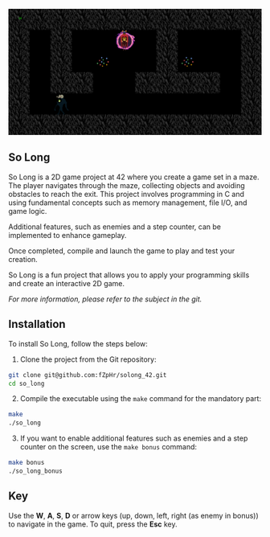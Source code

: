 



![In-game](https://github.com/fZpHr/solong_42/blob/main/ingame.png)


## So Long

So Long is a 2D game project at 42 where you create a game set in a maze. The player navigates through the maze, collecting objects and avoiding obstacles to reach the exit. This project involves programming in C and using fundamental concepts such as memory management, file I/O, and game logic.

Additional features, such as enemies and a step counter, can be implemented to enhance gameplay.

Once completed, compile and launch the game to play and test your creation.

So Long is a fun project that allows you to apply your programming skills and create an interactive 2D game.

*For more information, please refer to the subject in the git.*
## Installation

To install So Long, follow the steps below:

1. Clone the project from the Git repository:
```bash
git clone git@github.com:fZpHr/solong_42.git
cd so_long
```

2. Compile the executable using the `make` command for the mandatory part:
```bash
make
./so_long
```

3. If you want to enable additional features such as enemies and a step counter on the screen, use the `make bonus` command:
```bash
make bonus
./so_long_bonus
```

## Key

Use the **W**, **A**, **S**, **D** or arrow keys (up, down, left, right (as enemy in bonus)) to navigate in the game. To quit, press the **Esc** key.

